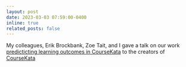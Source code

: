 ```yaml
---
layout: post
date: 2023-03-03 07:59:00-0400
inline: true
related_posts: false
---
```


My colleagues, Erik Brockbank, Zoe Tait, and I gave a talk on our work [predicticting learning outcomes in CourseKata](../projects/3_project/) to the creators of [CourseKata](https://uclatall.com/)
